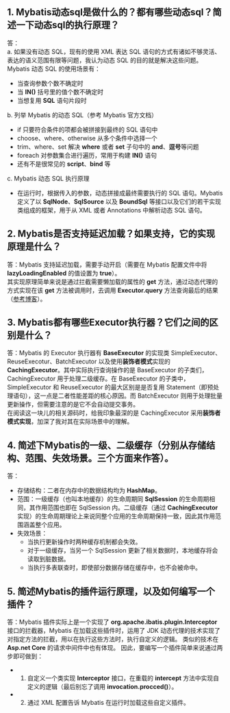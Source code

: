 ## 1. Mybatis动态sql是做什么的？都有哪些动态sql？简述一下动态sql的执行原理？
答：  
a. 如果没有动态 SQL，现有的使用 XML 表达 SQL 语句的方式有诸如不够灵活、表达的语义范围有限等问题，我认为动态 SQL 的目的就是解决这些问题。Mybatis 动态 SQL 的使用场景有：
   - 当查询参数个数不确定时
   - 当 **IN()** 括号里的值个数不确定时
   - 当想复用 **SQL** 语句片段时  

b. 列举 Mybatis 的动态 SQL（参考 Mybatis 官方文档）
   - if 只要符合条件的项都会被拼接到最终的 SQL 语句中
   - choose、where、otherwise 从多个条件中选择一个
   - trim、where、set 解决 **where** 或者 **set** 子句中的 **and**、**逗号**等问题
   - foreach 对参数集合进行遍历，常用于构建 **IN()** 语句
   - 还有不是很常见的 **script**、**bind** 等

c. Mybatis 动态 SQL 执行原理  
   - 在运行时，根据传入的参数，动态拼接成最终需要执行的 SQL 语句。Mybatis 定义了以 **SqlNode**、**SqlSource** 以及 **BoundSql** 等接口以及它们的若干实现类组成的框架，用于从 XML 或者 Annotations 中解析动态 SQL 语句。

## 2. Mybatis是否支持延迟加载？如果支持，它的实现原理是什么？
答：Mybatis 支持延迟加载，需要手动开启（需要在 Mybatis 配置文件中将 **lazyLoadingEnabled** 的值设置为 **true**）。  
其实现原理简单来说是通过拦截需要懒加载的属性的 **get** 方法，通过动态代理的方式实现在该 **get** 方法被调用时，去调用 **Executor.query** 方法查询最后的结果（[参考博客](https://blog.csdn.net/anLA_/article/details/103153241)）。

## 3. Mybatis都有哪些Executor执行器？它们之间的区别是什么？
答：Mybatis 的 Executor 执行器有 **BaseExecutor** 的实现类 SimpleExecutor、ReuseExecotur、BatchExecutor 以及使用**装饰者模式**实现的 **CachingExecutor**。其中实际执行查询操作的是 BaseExecutor 的子类们，CachingExecutor 用于处理二级缓存。在 BaseExecutor 的子类中，SimpleExecutor 和 ReuseExecutor 的最大区别是是否复用 Statement（即预处理语句），这一点是二者性能差距的核心原因。而 BatchExecutor 则用于处理批量更新操作，但需要注意的是它不会自动提交事务。  
在阅读这一块儿的相关源码时，给我印象最深的是 CachingExecutor 采用**装饰者模式实现**，加深了我对其在实际场景中的理解。

## 4. 简述下Mybatis的一级、二级缓存（分别从存储结构、范围、失效场景。三个方面来作答）。
答：
   - 存储结构：二者在内存中的数据结构均为 **HashMap**。
   - 范围：一级缓存（也叫本地缓存）的生命周期同 **SqlSession** 的生命周期相同，其作用范围也即在 SqlSession 内。二级缓存（通过 **CachingExecutor** 实现）的生命周期理论上来说同整个应用的生命周期保持一致，因此其作用范围涵盖整个应用。
   - 失效场景：
      - 当执行更新操作时两种缓存机制都会失效。
      - 对于一级缓存，当另一个 SqlSession 更新了相关数据时，本地缓存将会读取到脏数据。
      - 当执行多表联查时，即使部分数据存储在缓存中，也不会被命中。

## 5. 简述Mybatis的插件运行原理，以及如何编写一个插件？
答：Mybatis 插件实际上是一个实现了 **org.apache.ibatis.plugin.Interceptor** 接口的拦截器，Mybatis 在加载这些插件时，运用了 JDK 动态代理的技术实现了对指定方法的拦截，用以在执行这些方法时，执行自定义的逻辑。 类似的技术在 **Asp.net Core** 的请求中间件中也有体现。
因此，要编写一个插件简单来说通过两步即可做到：
   - 1. 自定义一个类实现 **Interceptor** 接口，在重载的 **intercept** 方法中实现自定义的逻辑（最后别忘了调用 **invocation.procced()**）。
   - 2. 通过 XML 配置告诉 Mybatis 在运行时加载这些自定义插件。